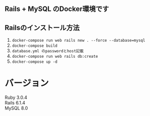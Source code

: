 ## Rails + MySQL のDocker環境です

## Railsのインストール方法
1. ```docker-compose run web rails new . --force --database=mysql```  
2. ```docker-compose build```  
3. ```database.yml のpasswordとhost記載```  
4. ```docker-compose run web rails db:create```  
5. ```docker-compose up -d```

# バージョン
Ruby 3.0.4  
Rails 6.1.4  
MySQL 8.0  
